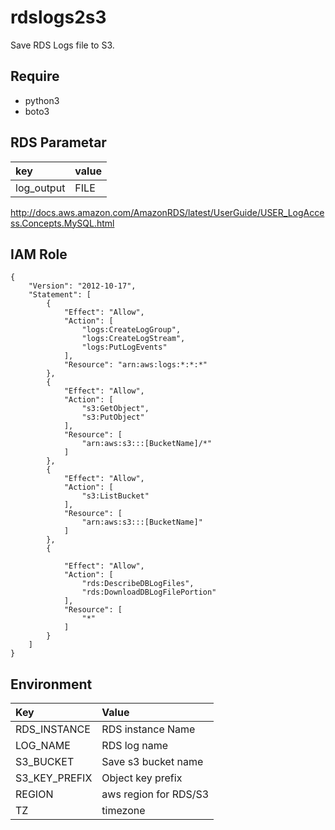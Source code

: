 rdslogs2s3
===

Save RDS Logs file to S3.

## Require
- python3
- boto3

## RDS Parametar
|key|value|
|:--|:--|
|log_output|FILE|

http://docs.aws.amazon.com/AmazonRDS/latest/UserGuide/USER_LogAccess.Concepts.MySQL.html

## IAM Role

```
{
    "Version": "2012-10-17",
    "Statement": [
        {
            "Effect": "Allow",
            "Action": [
                "logs:CreateLogGroup",
                "logs:CreateLogStream",
                "logs:PutLogEvents"
            ],
            "Resource": "arn:aws:logs:*:*:*"
        },
        {
            "Effect": "Allow",
            "Action": [
                "s3:GetObject",
                "s3:PutObject"
            ],
            "Resource": [
                "arn:aws:s3:::[BucketName]/*"
            ]
        },
        {
            "Effect": "Allow",
            "Action": [
                "s3:ListBucket"
            ],
            "Resource": [
                "arn:aws:s3:::[BucketName]"
            ]
        },
        {

            "Effect": "Allow",
            "Action": [
                "rds:DescribeDBLogFiles",
                "rds:DownloadDBLogFilePortion"
            ],
            "Resource": [
                "*"
            ]
        }
    ]
}
```

## Environment

|Key|Value|
|:---|:---|
|RDS_INSTANCE|RDS instance Name|
|LOG_NAME|RDS log name|
|S3_BUCKET|Save s3 bucket name|
|S3_KEY_PREFIX|Object key prefix|
|REGION|aws region for RDS/S3|
|TZ|timezone|
